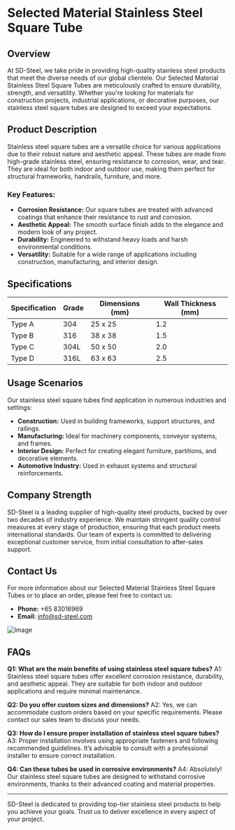 # Selected Material Stainless Steel Square Tube

## Overview
At SD-Steel, we take pride in providing high-quality stainless steel products that meet the diverse needs of our global clientele. Our Selected Material Stainless Steel Square Tubes are meticulously crafted to ensure durability, strength, and versatility. Whether you're looking for materials for construction projects, industrial applications, or decorative purposes, our stainless steel square tubes are designed to exceed your expectations.

## Product Description
Stainless steel square tubes are a versatile choice for various applications due to their robust nature and aesthetic appeal. These tubes are made from high-grade stainless steel, ensuring resistance to corrosion, wear, and tear. They are ideal for both indoor and outdoor use, making them perfect for structural frameworks, handrails, furniture, and more.

### Key Features:
- **Corrosion Resistance:** Our square tubes are treated with advanced coatings that enhance their resistance to rust and corrosion.
- **Aesthetic Appeal:** The smooth surface finish adds to the elegance and modern look of any project.
- **Durability:** Engineered to withstand heavy loads and harsh environmental conditions.
- **Versatility:** Suitable for a wide range of applications including construction, manufacturing, and interior design.

## Specifications

| Specification | Grade | Dimensions (mm) | Wall Thickness (mm) |
|---------------|-------|------------------|---------------------|
| Type A         | 304   | 25 x 25          | 1.2                 |
| Type B         | 316   | 38 x 38          | 1.5                 |
| Type C         | 304L  | 50 x 50          | 2.0                 |
| Type D         | 316L  | 63 x 63          | 2.5                 |

## Usage Scenarios
Our stainless steel square tubes find application in numerous industries and settings:

- **Construction:** Used in building frameworks, support structures, and railings.
- **Manufacturing:** Ideal for machinery components, conveyor systems, and frames.
- **Interior Design:** Perfect for creating elegant furniture, partitions, and decorative elements.
- **Automotive Industry:** Used in exhaust systems and structural reinforcements.

## Company Strength
SD-Steel is a leading supplier of high-quality steel products, backed by over two decades of industry experience. We maintain stringent quality control measures at every stage of production, ensuring that each product meets international standards. Our team of experts is committed to delivering exceptional customer service, from initial consultation to after-sales support.

## Contact Us
For more information about our Selected Material Stainless Steel Square Tubes or to place an order, please feel free to contact us:

- **Phone:** +65 83016969
- **Email:** info@sd-steel.com

![Image](https://github.com/user-attachments/assets/2567258e-e124-4816-932d-1809bd27ef0b)

## FAQs

**Q1: What are the main benefits of using stainless steel square tubes?**
A1: Stainless steel square tubes offer excellent corrosion resistance, durability, and aesthetic appeal. They are suitable for both indoor and outdoor applications and require minimal maintenance.

**Q2: Do you offer custom sizes and dimensions?**
A2: Yes, we can accommodate custom orders based on your specific requirements. Please contact our sales team to discuss your needs.

**Q3: How do I ensure proper installation of stainless steel square tubes?**
A3: Proper installation involves using appropriate fasteners and following recommended guidelines. It’s advisable to consult with a professional installer to ensure correct installation.

**Q4: Can these tubes be used in corrosive environments?**
A4: Absolutely! Our stainless steel square tubes are designed to withstand corrosive environments, thanks to their advanced coating and material properties.

---

SD-Steel is dedicated to providing top-tier stainless steel products to help you achieve your goals. Trust us to deliver excellence in every aspect of your project.